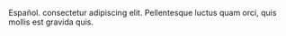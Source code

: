 Español.
consectetur adipiscing elit. 
Pellentesque luctus quam orci, quis mollis est gravida quis. 
